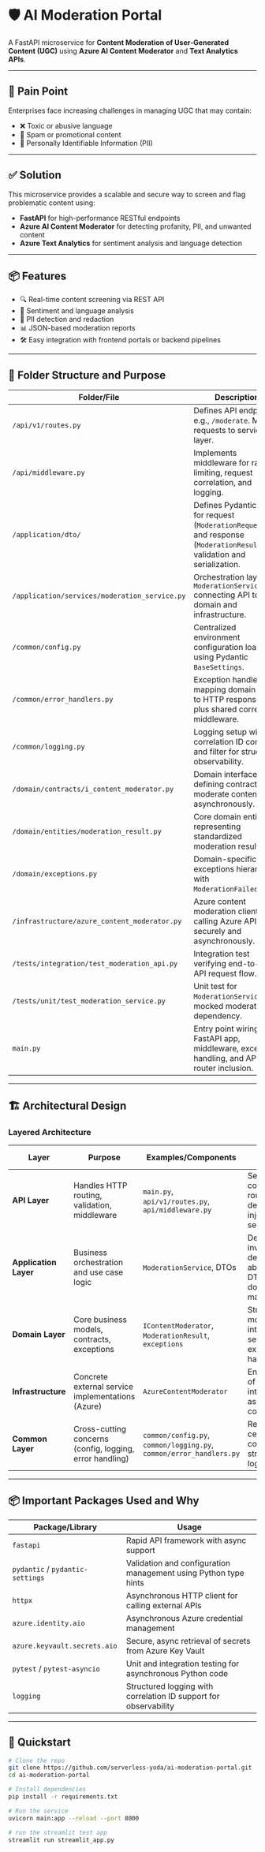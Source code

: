 # 🛡️ AI Moderation Portal

A FastAPI microservice for **Content Moderation of User‑Generated Content (UGC)** using **Azure AI Content Moderator** and **Text Analytics APIs**.

---

## 🚨 Pain Point

Enterprises face increasing challenges in managing UGC that may contain:

- ❌ Toxic or abusive language  
- 🧃 Spam or promotional content  
- 🔐 Personally Identifiable Information (PII)

---

## ✅ Solution

This microservice provides a scalable and secure way to screen and flag problematic content using:

- **FastAPI** for high-performance RESTful endpoints  
- **Azure AI Content Moderator** for detecting profanity, PII, and unwanted content  
- **Azure Text Analytics** for sentiment analysis and language detection

---

## 📦 Features

- 🔍 Real-time content screening via REST API  
- 🧠 Sentiment and language analysis  
- 🧹 PII detection and redaction  
- 📊 JSON-based moderation reports  
- 🛠️ Easy integration with frontend portals or backend pipelines

---

## 📁 Folder Structure and Purpose

| Folder/File                                      | Description                                                                                          |
|--------------------------------------------------|------------------------------------------------------------------------------------------------------|
| `/api/v1/routes.py`                              | Defines API endpoints, e.g., `/moderate`. Maps requests to service layer.                           |
| `/api/middleware.py`                             | Implements middleware for rate limiting, request correlation, and logging.                          |
| `/application/dto/`                              | Defines Pydantic DTOs for request (`ModerationRequestDTO`) and response (`ModerationResultDTO`) validation and serialization. |
| `/application/services/moderation_service.py`    | Orchestration layer `ModerationService` connecting API to domain and infrastructure.                |
| `/common/config.py`                              | Centralized environment configuration loader using Pydantic `BaseSettings`.                         |
| `/common/error_handlers.py`                      | Exception handlers mapping domain errors to HTTP responses, plus shared correlation middleware.     |
| `/common/logging.py`                             | Logging setup with correlation ID context and filter for structured observability.                  |
| `/domain/contracts/i_content_moderator.py`       | Domain interface defining contract to moderate content asynchronously.                              |
| `/domain/entities/moderation_result.py`          | Core domain entity representing standardized moderation result.                                     |
| `/domain/exceptions.py`                          | Domain-specific exceptions hierarchy with `ModerationFailedError`.                                  |
| `/infrastructure/azure_content_moderator.py`     | Azure content moderation client, calling Azure API securely and asynchronously.                     |
| `/tests/integration/test_moderation_api.py`      | Integration test verifying end-to-end API request flow.                                             |
| `/tests/unit/test_moderation_service.py`         | Unit test for `ModerationService` with mocked moderator dependency.                                 |
| `main.py`                                        | Entry point wiring FastAPI app, middleware, exception handling, and API router inclusion.           |

---
## 🏗️ Architectural Design

### Layered Architecture

| Layer             | Purpose                                                  | Examples/Components                                                                 | Design Principles                                                                 |
|-------------------|----------------------------------------------------------|--------------------------------------------------------------------------------------|------------------------------------------------------------------------------------|
| **API Layer**     | Handles HTTP routing, validation, middleware             | `main.py`, `api/v1/routes.py`, `api/middleware.py`                                  | Separation of concerns, routing, dependency injection for services                |
| **Application Layer** | Business orchestration and use case logic           | `ModerationService`, DTOs                                                           | Dependency inversion to depend on abstractions, DTO-to-domain mapping            |
| **Domain Layer**  | Core business models, contracts, exceptions              | `IContentModerator`, `ModerationResult`, `exceptions`                               | Strict domain modeling, interface segregation, exception handling                |
| **Infrastructure**| Concrete external service implementations (Azure)        | `AzureContentModerator`                                                             | Encapsulation of external integrations, async communication                      |
| **Common Layer**  | Cross-cutting concerns (config, logging, error handling) | `common/config.py`, `common/logging.py`, `common/error_handlers.py`                 | Reusability, centralized config, structured logging                              |

---

## 📦 Important Packages Used and Why

| Package/Library                  | Usage                                                                 |
|----------------------------------|-----------------------------------------------------------------------|
| `fastapi`                        | Rapid API framework with async support                               |
| `pydantic` / `pydantic-settings`| Validation and configuration management using Python type hints      |
| `httpx`                          | Asynchronous HTTP client for calling external APIs                   |
| `azure.identity.aio`            | Asynchronous Azure credential management                             |
| `azure.keyvault.secrets.aio`    | Secure, async retrieval of secrets from Azure Key Vault              |
| `pytest` / `pytest-asyncio`     | Unit and integration testing for asynchronous Python code            |
| `logging`                        | Structured logging with correlation ID support for observability     |


---

## 🚀 Quickstart

```bash
# Clone the repo
git clone https://github.com/serverless-yoda/ai-moderation-portal.git
cd ai-moderation-portal

# Install dependencies
pip install -r requirements.txt

# Run the service
uvicorn main:app --reload --port 8000

# run the streamlit test app
streamlit run streamlit_app.py


